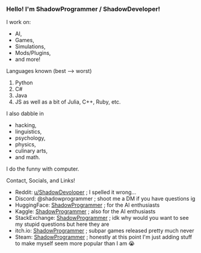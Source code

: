 ### Hello! I'm ShadowProgrammer / ShadowDeveloper!

I work on:
  - AI, 
  - Games,
  - Simulations,
  - Mods/Plugins,
  - and more!

Languages known (best --> worst)
  1. Python
  2. C#
  3. Java
  4. JS
  as well as a bit of Julia, C++, Ruby, etc.

 I also dabble in 
   - hacking,
   - linguistics,
   - psychology,
   - physics,
   - culinary arts,
   - and math.
     
I do the funny with computer.

Contact, Socials, and Links!
 - Reddit: [u/ShadowDevoloper](https://www.reddit.com/u/ShadowDevoloper) ; I spelled it wrong...
 - Discord: @shadowprogrammer ; shoot me a DM if you have questions ig
 - HuggingFace: [ShadowProgrammer](https://huggingface.co/ShadowProgrammer) ; for the AI enthusiasts
 - Kaggle: [ShadowProgrammer](https://www.kaggle.com/shadowprogrammer) ; also for the AI enthusiasts
 - StackExchange: [ShadowProgrammer](https://stackexchange.com/users/20384845/shadowprogrammer?tab=accounts) ; idk why would you want to see my stupid questions but here they are
 - itch.io: [ShadowProgrammer](https://shadowprogrammer.itch.io) ; subpar games released pretty much never
 - Steam: [ShadowProgrammer](https://steamcommunity.com/id/ShadowProgrammer/) ; honestly at this point I'm just adding stuff to make myself seem more popular than I am 😭
